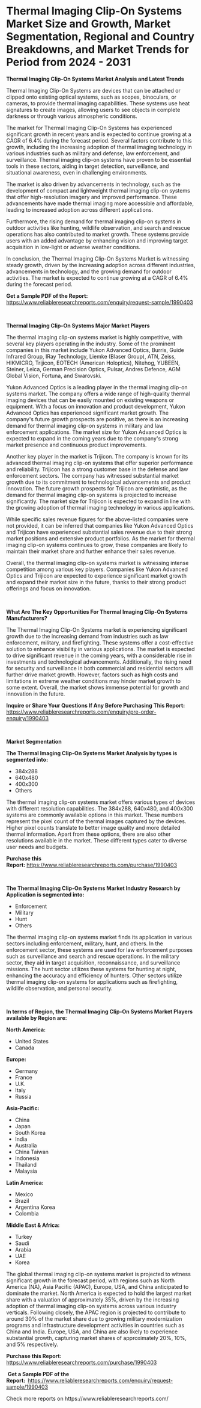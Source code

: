 <p><h1>Thermal Imaging Clip-On Systems Market Size and Growth, Market Segmentation, Regional and Country Breakdowns, and Market Trends for Period from 2024 -  2031</h1></p><p><strong>Thermal Imaging Clip-On Systems Market Analysis and Latest Trends</strong></p>
<p><p>Thermal Imaging Clip-On Systems are devices that can be attached or clipped onto existing optical systems, such as scopes, binoculars, or cameras, to provide thermal imaging capabilities. These systems use heat signatures to create images, allowing users to see objects in complete darkness or through various atmospheric conditions.</p><p>The market for Thermal Imaging Clip-On Systems has experienced significant growth in recent years and is expected to continue growing at a CAGR of 6.4% during the forecast period. Several factors contribute to this growth, including the increasing adoption of thermal imaging technology in various industries such as military and defense, law enforcement, and surveillance. Thermal imaging clip-on systems have proven to be essential tools in these sectors, aiding in target detection, surveillance, and situational awareness, even in challenging environments.</p><p>The market is also driven by advancements in technology, such as the development of compact and lightweight thermal imaging clip-on systems that offer high-resolution imagery and improved performance. These advancements have made thermal imaging more accessible and affordable, leading to increased adoption across different applications.</p><p>Furthermore, the rising demand for thermal imaging clip-on systems in outdoor activities like hunting, wildlife observation, and search and rescue operations has also contributed to market growth. These systems provide users with an added advantage by enhancing vision and improving target acquisition in low-light or adverse weather conditions.</p><p>In conclusion, the Thermal Imaging Clip-On Systems Market is witnessing steady growth, driven by the increasing adoption across different industries, advancements in technology, and the growing demand for outdoor activities. The market is expected to continue growing at a CAGR of 6.4% during the forecast period.</p></p>
<p><strong>Get a Sample PDF of the Report:&nbsp;</strong> <a href="https://www.reliableresearchreports.com/enquiry/request-sample/1990403">https://www.reliableresearchreports.com/enquiry/request-sample/1990403</a></p>
<p>&nbsp;</p>
<p><strong>Thermal Imaging Clip-On Systems Major Market Players</strong></p>
<p><p>The thermal imaging clip-on systems market is highly competitive, with several key players operating in the industry. Some of the prominent companies in this market include Yukon Advanced Optics, Burris, Guide Infrared Group, IRay Technology, Liemke (Blaser Group), ATN, Zeiss, HIKMICRO, Trijicon, EOTECH (American Holoptics), Nitehog, YUBEEN, Steiner, Leica, German Precision Optics, Pulsar, Andres Defence, AGM Global Vision, Fortuna, and Swarovski.</p><p>Yukon Advanced Optics is a leading player in the thermal imaging clip-on systems market. The company offers a wide range of high-quality thermal imaging devices that can be easily mounted on existing weapons or equipment. With a focus on innovation and product development, Yukon Advanced Optics has experienced significant market growth. The company's future growth prospects are positive, as there is an increasing demand for thermal imaging clip-on systems in military and law enforcement applications. The market size for Yukon Advanced Optics is expected to expand in the coming years due to the company's strong market presence and continuous product improvements.</p><p>Another key player in the market is Trijicon. The company is known for its advanced thermal imaging clip-on systems that offer superior performance and reliability. Trijicon has a strong customer base in the defense and law enforcement sectors. The company has witnessed substantial market growth due to its commitment to technological advancements and product innovation. The future growth prospects for Trijicon are optimistic, as the demand for thermal imaging clip-on systems is projected to increase significantly. The market size for Trijicon is expected to expand in line with the growing adoption of thermal imaging technology in various applications.</p><p>While specific sales revenue figures for the above-listed companies were not provided, it can be inferred that companies like Yukon Advanced Optics and Trijicon have experienced substantial sales revenue due to their strong market positions and extensive product portfolios. As the market for thermal imaging clip-on systems continues to grow, these companies are likely to maintain their market share and further enhance their sales revenue.</p><p>Overall, the thermal imaging clip-on systems market is witnessing intense competition among various key players. Companies like Yukon Advanced Optics and Trijicon are expected to experience significant market growth and expand their market size in the future, thanks to their strong product offerings and focus on innovation.</p></p>
<p>&nbsp;</p>
<p><strong>What Are The Key Opportunities For Thermal Imaging Clip-On Systems Manufacturers?</strong></p>
<p><p>The Thermal Imaging Clip-On Systems market is experiencing significant growth due to the increasing demand from industries such as law enforcement, military, and firefighting. These systems offer a cost-effective solution to enhance visibility in various applications. The market is expected to drive significant revenue in the coming years, with a considerable rise in investments and technological advancements. Additionally, the rising need for security and surveillance in both commercial and residential sectors will further drive market growth. However, factors such as high costs and limitations in extreme weather conditions may hinder market growth to some extent. Overall, the market shows immense potential for growth and innovation in the future.</p></p>
<p><strong>Inquire or Share Your Questions If Any Before Purchasing This Report:</strong> <a href="https://www.reliableresearchreports.com/enquiry/pre-order-enquiry/1990403">https://www.reliableresearchreports.com/enquiry/pre-order-enquiry/1990403</a></p>
<p>&nbsp;</p>
<p><strong>Market Segmentation</strong></p>
<p><strong>The Thermal Imaging Clip-On Systems Market Analysis by types is segmented into:</strong></p>
<p><ul><li>384x288</li><li>640x480</li><li>400x300</li><li>Others</li></ul></p>
<p><p>The thermal imaging clip-on systems market offers various types of devices with different resolution capabilities. The 384x288, 640x480, and 400x300 systems are commonly available options in this market. These numbers represent the pixel count of the thermal images captured by the devices. Higher pixel counts translate to better image quality and more detailed thermal information. Apart from these options, there are also other resolutions available in the market. These different types cater to diverse user needs and budgets.</p></p>
<p><strong>Purchase this Report:&nbsp;</strong><a href="https://www.reliableresearchreports.com/purchase/1990403">https://www.reliableresearchreports.com/purchase/1990403</a></p>
<p>&nbsp;</p>
<p><strong>The Thermal Imaging Clip-On Systems Market Industry Research by Application is segmented into:</strong></p>
<p><ul><li>Enforcement</li><li>Military</li><li>Hunt</li><li>Others</li></ul></p>
<p><p>The thermal imaging clip-on systems market finds its application in various sectors including enforcement, military, hunt, and others. In the enforcement sector, these systems are used for law enforcement purposes such as surveillance and search and rescue operations. In the military sector, they aid in target acquisition, reconnaissance, and surveillance missions. The hunt sector utilizes these systems for hunting at night, enhancing the accuracy and efficiency of hunters. Other sectors utilize thermal imaging clip-on systems for applications such as firefighting, wildlife observation, and personal security.</p></p>
<p>&nbsp;</p>
<p><strong>In terms of Region, the Thermal Imaging Clip-On Systems Market Players available by Region are:</strong></p>
<p>
    <p> <strong> North America: </strong>
        <ul>
            <li>United States</li>
            <li>Canada</li>
        </ul>
        </p> 
    <p> <strong> Europe: </strong>
        <ul>
            <li>Germany</li>
            <li>France</li>
            <li>U.K.</li>
            <li>Italy</li>
            <li>Russia</li>
        </ul>
        </p> 
    <p> <strong> Asia-Pacific: </strong>
        <ul>
            <li>China</li>
            <li>Japan</li>
            <li>South Korea</li>
            <li>India</li>
            <li>Australia</li>
            <li>China Taiwan</li>
            <li>Indonesia</li>
            <li>Thailand</li>
            <li>Malaysia</li>
        </ul>
        </p> 
    <p> <strong> Latin America: </strong>
        <ul>
            <li>Mexico</li>
            <li>Brazil</li>
            <li>Argentina Korea</li>
            <li>Colombia</li>
        </ul>
        </p> 
    <p> <strong> Middle East & Africa: </strong>
        <ul>
            <li>Turkey</li>
            <li>Saudi</li>
            <li>Arabia</li>
            <li>UAE</li>
            <li>Korea</li>
        </ul>
    </p>
    </p>
<p><p>The global thermal imaging clip-on systems market is projected to witness significant growth in the forecast period, with regions such as North America (NA), Asia Pacific (APAC), Europe, USA, and China anticipated to dominate the market. North America is expected to hold the largest market share with a valuation of approximately 35%, driven by the increasing adoption of thermal imaging clip-on systems across various industry verticals. Following closely, the APAC region is projected to contribute to around 30% of the market share due to growing military modernization programs and infrastructure development activities in countries such as China and India. Europe, USA, and China are also likely to experience substantial growth, capturing market shares of approximately 20%, 10%, and 5% respectively.</p></p>
<p><strong>Purchase this Report: </strong><a href="https://www.reliableresearchreports.com/purchase/1990403">https://www.reliableresearchreports.com/purchase/1990403</a></p>
<p>&nbsp;<strong>Get a Sample PDF of the Report:&nbsp;&nbsp;</strong><a href="https://www.reliableresearchreports.com/enquiry/request-sample/1990403">https://www.reliableresearchreports.com/enquiry/request-sample/1990403</a></p>
<p><strong></strong></p>
<p>Check more reports on https://www.reliableresearchreports.com/</p>